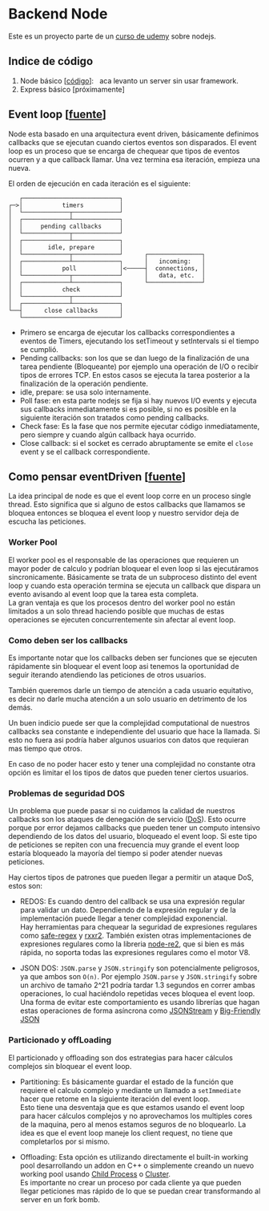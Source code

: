 # Backend Node

Este es un proyecto parte de un [curso de udemy](https://www.udemy.com/course/nodejs-the-complete-guide/) sobre nodejs.

## Indice de código
1. Node básico [[código](https://github.com/fernandopaz1/node-basics/tree/e6af06c61eaa2f41a1a341247516fdd962f1c88a)]: &nbsp; aca levanto un server sin usar framework. 
2. Express básico [próximamente]


## Event loop [[fuente](https://nodejs.org/en/docs/guides/event-loop-timers-and-nexttick/)]

Node esta basado en una arquitectura event driven, básicamente definimos callbacks que se ejecutan cuando ciertos eventos son disparados. 
El event loop es un proceso que se encarga de chequear que tipos de eventos ocurren y a que callback llamar. Una vez termina esa iteración, empieza una nueva.

El orden de ejecución en cada iteración es el siguiente:

```
   ┌───────────────────────────┐
┌─>│           timers          │
│  └─────────────┬─────────────┘
│  ┌─────────────┴─────────────┐
│  │     pending callbacks     │
│  └─────────────┬─────────────┘
│  ┌─────────────┴─────────────┐
│  │       idle, prepare       │
│  └─────────────┬─────────────┘      ┌───────────────┐
│  ┌─────────────┴─────────────┐      │   incoming:   │
│  │           poll            │<─────┤  connections, │
│  └─────────────┬─────────────┘      │   data, etc.  │
│  ┌─────────────┴─────────────┐      └───────────────┘
│  │           check           │
│  └─────────────┬─────────────┘
│  ┌─────────────┴─────────────┐
└──┤      close callbacks      │
   └───────────────────────────┘
   ```

* Primero se encarga de ejecutar los callbacks correspondientes a eventos de Timers, ejecutando los setTimeout y setIntervals si el tiempo se cumplió.
* Pending callbacks: son los que se dan luego de la finalización de una tarea pendiente (Bloqueante) por ejemplo una operación de I/O o recibir tipos de  errores TCP. En estos casos se ejecuta la tarea posterior a la finalización de la operación pendiente.
* idle, prepare: se usa solo internamente.
* Poll fase: en esta parte nodejs se fija si hay nuevos I/O events y ejecuta sus callbacks inmediatamente si es posible, si no es posible en la siguiente iteración son tratados como pending callbacks.
* Check fase: Es la fase que nos permite ejecutar código inmediatamente, pero siempre y cuando algún callback haya ocurrido.
* Close callback: si el socket es cerrado abruptamente se emite el ``close`` event y se el callback correspondiente.

## Como pensar eventDriven [[fuente](https://nodejs.org/en/docs/guides/dont-block-the-event-loop/)]

La idea principal de node es que el event loop corre en un proceso single thread. Esto significa que si alguno de estos callbacks que llamamos se bloquea entonces se bloquea el event loop y nuestro servidor deja de escucha las peticiones.

### Worker Pool
El worker pool es el responsable de las operaciones que requieren un mayor poder de calculo y podrían bloquear el even loop si las ejecutáramos sincronicamente. Básicamente se trata de un subproceso distinto del event loop y cuando esta operación termina se ejecuta un callback que dispara un evento avisando al event loop que la tarea esta completa.<br>
 La gran ventaja es que los procesos dentro del worker pool no están limitados a un solo thread haciendo posible que muchas de estas operaciones se ejecuten concurrentemente sin afectar al event loop.

### Como deben ser los callbacks
Es importante notar que los callbacks deben ser funciones que se ejecuten rápidamente sin bloquear el event loop asi tenemos la oportunidad de seguir iterando atendiendo las peticiones de otros usuarios.

También queremos darle un tiempo de atención a cada usuario equitativo, es decir no darle mucha atención a un solo usuario en detrimento de los demás.

Un buen indicio puede ser que la complejidad computational de nuestros callbacks sea constante e independiente del usuario que hace la llamada. Si esto no fuera asi podría haber algunos usuarios con datos que requieran mas tiempo que otros.

En caso de no poder hacer esto y tener una complejidad no constante otra opción es limitar el los tipos de datos que pueden tener ciertos usuarios.

### Problemas de seguridad DOS

Un problema que puede pasar si no cuidamos la calidad de nuestros callbacks son los ataques de denegación de servicio ([DoS](https://en.wikipedia.org/wiki/Denial-of-service_attack)).
Esto ocurre porque por error dejamos callbacks que pueden tener un computo intensivo dependiendo de los datos del usuario, bloqueado el event loop. Si este tipo de peticiones se repiten con una frecuencia muy grande el event loop estaría bloqueado la mayoría del tiempo si poder atender nuevas peticiones.

Hay ciertos tipos de patrones que pueden llegar a permitir un ataque DoS, estos son:

* REDOS: Es cuando dentro del callback se usa una expresión regular para validar un dato. Dependiendo de la expresión regular y de la implementación puede llegar a tener complejidad exponencial. <br>
Hay herramientas para chequear la seguridad de expresiones regulares como [safe-regex](https://github.com/substack/safe-regex) y [rxxr2](http://www.cs.bham.ac.uk/~hxt/research/rxxr2/).
También existen otras implementaciones de expresiones regulares como la libreria [node-re2](https://github.com/uhop/node-re2), que si bien es más rápida, no soporta todas las expresiones regulares como el motor V8.

* JSON DOS: `JSON.parse` y `JSON.stringify` son potencialmente peligrosos, ya que ambos son `O(n)`. Por ejemplo `JSON.parse` y `JSON.stringify` sobre un archivo de tamaño 2^21 podría tardar 1.3 segundos en correr ambas operaciones, lo cual haciéndolo repetidas veces bloquea el event loop. <br>
Una forma de evitar este comportamiento es usando librerías que hagan estas operaciones de forma asíncrona como [JSONStream](https://www.npmjs.com/package/JSONStream) y
[Big-Friendly JSON](https://www.npmjs.com/package/bfj) 


### Particionado y offLoading

El particionado y offloading son dos estrategias para hacer cálculos complejos sin bloquear el event loop.

* Partitioning: Es básicamente guardar el estado de la función que requiere el calculo complejo y mediante un llamado a `setImmediate` hacer que retome en la siguiente iteración del event loop.<br>
Esto tiene una desventaja que es que estamos usando el event loop para hacer cálculos complejos y no aprovechamos los multiples cores de la maquina, pero al menos estamos seguros de no bloquearlo. La idea es que el event loop maneje los client request, no tiene que completarlos por si mismo.

* Offloading: Esta opción es utilizando directamente el built-in working pool desarrollando un addon en C++ o simplemente creando un nuevo working pool usando [Child Process](https://nodejs.org/api/child_process.html) o [Cluster](https://nodejs.org/api/cluster.html).<br>
Es importante no crear un proceso por cada cliente ya que pueden llegar peticiones mas rápido de lo que se puedan crear transformando al server en un fork bomb.